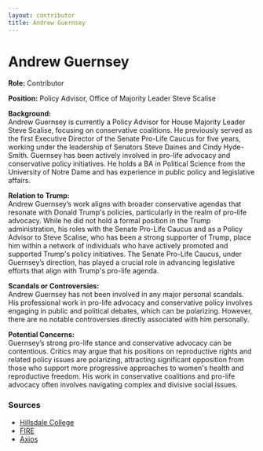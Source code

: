 ```yaml
---
layout: contributor
title: Andrew Guernsey
---
```


# Andrew Guernsey

**Role:** Contributor

**Position:** Policy Advisor, Office of Majority Leader Steve Scalise

**Background:**  
Andrew Guernsey is currently a Policy Advisor for House Majority Leader Steve Scalise, focusing on conservative coalitions. He previously served as the first Executive Director of the Senate Pro-Life Caucus for five years, working under the leadership of Senators Steve Daines and Cindy Hyde-Smith. Guernsey has been actively involved in pro-life advocacy and conservative policy initiatives. He holds a BA in Political Science from the University of Notre Dame and has experience in public policy and legislative affairs.

**Relation to Trump:**  
Andrew Guernsey’s work aligns with broader conservative agendas that resonate with Donald Trump's policies, particularly in the realm of pro-life advocacy. While he did not hold a formal position in the Trump administration, his roles with the Senate Pro-Life Caucus and as a Policy Advisor to Steve Scalise, who has been a strong supporter of Trump, place him within a network of individuals who have actively promoted and supported Trump's policy initiatives. The Senate Pro-Life Caucus, under Guernsey’s direction, has played a crucial role in advancing legislative efforts that align with Trump's pro-life agenda.

**Scandals or Controversies:**  
Andrew Guernsey has not been involved in any major personal scandals. His professional work in pro-life advocacy and conservative policy involves engaging in public and political debates, which can be polarizing. However, there are no notable controversies directly associated with him personally.

**Potential Concerns:**  
Guernsey’s strong pro-life stance and conservative advocacy can be contentious. Critics may argue that his positions on reproductive rights and related policy issues are polarizing, attracting significant opposition from those who support more progressive approaches to women's health and reproductive freedom. His work in conservative coalitions and pro-life advocacy often involves navigating complex and divisive social issues.

### Sources
- [Hillsdale College](https://dc.hillsdale.edu/Profiles/Andrew-Guernsey/)
- [FIRE](https://www.thefire.org/news/pro-life-group-fights-recognition-campus-qa-andrew-guernsey)
- [Axios](https://www.axios.com/2023/10/11/steve-scalise-trump-2024-agenda)
